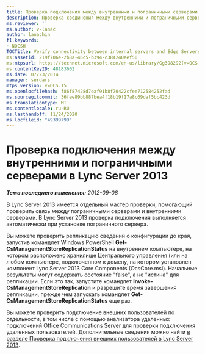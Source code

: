 ```yaml
---
title: Проверка подключения между внутренними и пограничными серверами
description: Проверка соединения между внутренними и пограничными серверами.
ms.reviewer: ''
ms.author: v-lanac
author: lanachin
f1.keywords:
- NOCSH
TOCTitle: Verify connectivity between internal servers and Edge Servers
ms:assetid: 219f706e-2b8a-46c5-b394-c384240eef50
ms:mtpsurl: https://technet.microsoft.com/en-us/library/Gg398292(v=OCS.15)
ms:contentKeyID: 48183602
ms.date: 07/23/2014
manager: serdars
mtps_version: v=OCS.15
ms.openlocfilehash: f86f87428d7eaf91b8f70422cfee712584252fad
ms.sourcegitcommit: 36fee89bb887bea4f18b19f17a8c69daf5bc423d
ms.translationtype: MT
ms.contentlocale: ru-RU
ms.lasthandoff: 11/24/2020
ms.locfileid: "49399799"
---
```

# <a name="verify-connectivity-between-internal-servers-and-edge-servers-in-lync-server-2013"></a>Проверка подключения между внутренними и пограничными серверами в Lync Server 2013

<div data-xmlns="http://www.w3.org/1999/xhtml">

<div class="topic" data-xmlns="http://www.w3.org/1999/xhtml" data-msxsl="urn:schemas-microsoft-com:xslt" data-cs="https://msdn.microsoft.com/">

<div data-asp="https://msdn2.microsoft.com/asp">



</div>

<div id="mainSection">

<div id="mainBody">

<span> </span>

_**Тема последнего изменения:** 2012-09-08_

В Lync Server 2013 имеется отдельный мастер проверки, помогающий проверить связь между пограничными серверами и внутренними серверами. В Lync Server 2013 проверка подключения выполняется автоматически при установке пограничного сервера.

Вы можете проверить репликацию сведений о конфигурации до края, запустив командлет Windows PowerShell **Get-CsManagementStoreReplicationStatus** на внутреннем компьютере, на котором расположено хранилище Центрального управления (или на любом компьютере, подключенном к домену, на котором установлен компонент Lync Server 2013 Core Components (OcsCore.msi). Начальные результаты могут содержать состояние "false", а не "истина" для репликации. Если это так, запустите командлет **Invoke-CsManagementStoreReplication** и разрешите время завершения репликации, прежде чем запускать командлет **Get-CsManagementStoreReplicationStatus** еще раз.

Вы можете проверить подключение внешних пользователей по отдельности, в том числе с помощью анализатора удаленных подключений Office Communications Server для проверки подключения удаленных пользователей. Дополнительные сведения можно найти [в разделе Проверка подключения внешних пользователей в Lync Server 2013](lync-server-2013-verify-connectivity-for-external-users.md).

</div>

<span> </span>

</div>

</div>

</div>

